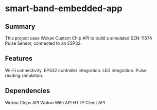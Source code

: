 # smart-band-embedded-app

## Summary
This project uses Wokwi Custom Chip API to build a simulated SEN-11574 Pulse Sensor, connected to an ESP32. 

## Features
Wi-Fi connectivity.
EPS32 controller integration.
LED integration.
Pulse reading simulation.


## Dependencies
Wokwi Chips API
Wokwi WiFi API
HTTP Client API
